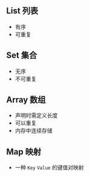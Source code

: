 ## List 列表

- 有序
- 可重复

## Set 集合

- 无序
- 不可重复

## Array 数组

- 声明时需定义长度
- 可以重复
- 内存中连续存储

## Map 映射

- 一种 `Key` `Value` 的键值对映射